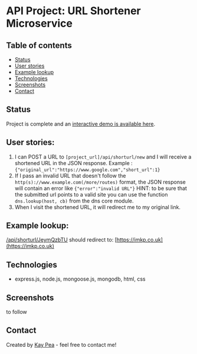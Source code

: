 
# API Project: URL Shortener Microservice

## Table of contents
* [Status](#status)
* [User stories](#user-stories)
* [Example lookup](#example-usage)
* [Technologies](#technologies)
* [Screenshots](#screenshots)
* [Contact](#contact)


## Status
Project is complete and an [interactive demo is available here](https://salty-harbor-79927.herokuapp.com/).

## User stories:

1. I can POST a URL to `[project_url]/api/shorturl/new` and I will receive a shortened URL in the JSON response. Example : `{"original_url":"https://www.google.com","short_url":1}`
2. If I pass an invalid URL that doesn't follow the `http(s)://www.example.com(/more/routes)` format, the JSON response will contain an error like `{"error":"invalid URL"}`
HINT: to be sure that the submitted url points to a valid site you can use the function `dns.lookup(host, cb)` from the dns core module.
3. When I visit the shortened URL, it will redirect me to my original link.

## Example lookup:
[/api/shorturl/JeymQzbTU](https://salty-harbor-79927.herokuapp.com//api/shorturl/JeymQzbTU) should redirect to: [https://imkp.co.uk](https://imkp.co.uk)

## Technologies
* express.js, node.js, mongoose.js, mongodb, html, css

## Screenshots
to follow

## Contact
Created by [Kay Pea](https://imkp.co.uk) - feel free to contact me!